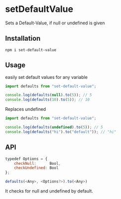 # setDefaultValue

Sets a Default-Value, if null or undefined is given

## Installation

```
npm i set-default-value
```

## Usage

easily set default values for any variable

```js
import defaults from "set-default-value";

console.log(defaults(null).to(5)); // 5
console.log(defaults(10).to(5)); // 10
```

Replaces undefined
```js
import defaults from "set-default-value";

console.log(defaults(undefined).to(5)); // 5
console.log(defaults("hi").to("default")); // "hi"
```

## API

```js
typedef Options = {
    checkNull:      Bool,
    checkUndefined: Bool
};

defaults(<Any>, <Options?>).to(<Any>)
```

It checks for null and undefined by default.
